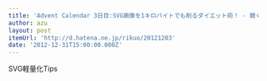 ```yaml
---
title: 'Advent Calendar 3日目:SVG画像を1キロバイトでも削るダイエット術！ - 聴く耳を持たない(片方しか)'
author: azu
layout: post
itemUrl: 'http://d.hatena.ne.jp/rikuo/20121203'
date: '2012-12-31T15:00:00.000Z'
---
```

SVG軽量化Tips
